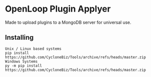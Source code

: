 # OpenLoop Plugin Applyer
Made to upload plugins to a MongoDB server for universal use.

## Installing
```
Unix / Linux based systems
pip install https://github.com/CycloneBiz/Tools/archive/refs/heads/master.zip
Windows Systems
py -m pip install https://github.com/CycloneBiz/Tools/archive/refs/heads/master.zip
```